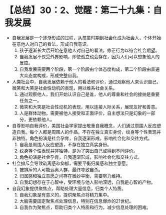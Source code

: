 # 【总结】30：2、觉醒：第二十九集：自我发展

-   自我发展是一个逐渐形成的过程，从孩童时期到社会化成为社会人，个体开始在意他人对自己的看法，形成自我意识。
    1.  孩子逐渐长大后开始在意他人对自己的看法，修正行为以符合社会期望。
    2.  自我发展不仅受外界影响，即使孤立也会存在，因为人们可以想象他人的反应。
    3.  自我发展需要两个阶段，第一个阶段由个体态度构成，第二个阶段由普遍大众态度构成，形成完整自我。
-   人类社会中，自我发展依赖于他人的看法和评价，通过观察他人来认识自己，微笑和大笑是社会性动机的表现，用以维系社会关系。
    1.  通过观察他人，我们开始认识自己是谁，他人的尊重和社会的接纳是重要任务之一。
    2.  微笑和大笑是社会性动机的表现，用以连接人际关系，展现友好和善意。
    3.  人是群体动物，需要被他人接受和正面评价，自主想法只是幻象的一部分，更依赖他人。
-   自尊影响自我评价，美国社会学家提出敬重自我概念，人们通过周围人反应塑造自我。每个人都是周围人的作品，不存在独立真实身份，纹身等个性表现并非独特。角色扮演是社会孕育，自我逐渐形成，影响社会化和交往方式。
    1.  自我是周围人反应塑造，不存在独立真实身份。
    2.  纹身等个性表现并非独特，是为了突出自己或得到不同评价。
    3.  角色扮演是社会孕育，自我逐渐形成，影响社会化和交往方式。
-   社会排斥会导致疏离感和抑郁，需要平衡归属感和独立意愿。
    1.  被排斥的人可能远离人群，最终导致自杀。
    2.  归属感和独立意愿之间存在微妙平衡，需要努力维持。
    3.  自我幻想存在于心智中，受环境与他人影响深远，自我是心智的产物。
-   自我幻象提供聚焦点，帮助处理大量信息，归类个人特质。
    1.  自我幻象是有意义的，提供聚焦点将精力集中。
    2.  大脑需要固定聚焦点处理信息，特别在信息爆炸的21世纪。
    3.  自我作为聚焦点，帮助归类个人特质和行为，减少信息处理的困难。